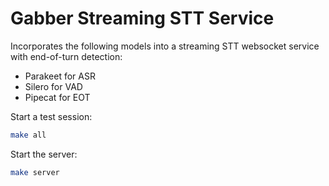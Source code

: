 # Gabber Streaming STT Service

Incorporates the following models into a streaming STT websocket service with end-of-turn detection:
- Parakeet for ASR
- Silero for VAD
- Pipecat for EOT

Start a test session:
```bash
make all
```

Start the server:
```bash
make server
```